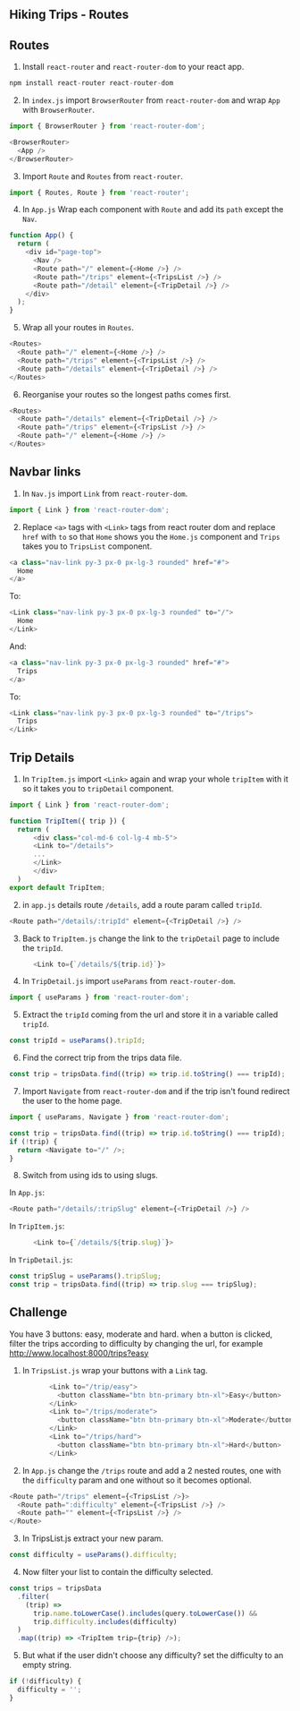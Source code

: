 ## Hiking Trips - Routes

## Routes

1. Install `react-router` and `react-router-dom` to your react app.

```javascript
npm install react-router react-router-dom
```

2. In `index.js` import `BrowserRouter` from `react-router-dom` and wrap `App` with `BrowserRouter`.

```javascript
import { BrowserRouter } from 'react-router-dom';
```

```javascript
<BrowserRouter>
  <App />
</BrowserRouter>
```

3. Import `Route` and `Routes` from `react-router`.

```javascript
import { Routes, Route } from 'react-router';
```

4. In `App.js` Wrap each component with `Route` and add its `path` except the `Nav`.

```javascript
function App() {
  return (
    <div id="page-top">
      <Nav />
      <Route path="/" element={<Home />} />
      <Route path="/trips" element={<TripsList />} />
      <Route path="/detail" element={<TripDetail />} />
    </div>
  );
}
```

5. Wrap all your routes in `Routes`.

```javascript
<Routes>
  <Route path="/" element={<Home />} />
  <Route path="/trips" element={<TripsList />} />
  <Route path="/details" element={<TripDetail />} />
</Routes>
```

6. Reorganise your routes so the longest paths comes first.

```javascript
<Routes>
  <Route path="/details" element={<TripDetail />} />
  <Route path="/trips" element={<TripsList />} />
  <Route path="/" element={<Home />} />
</Routes>
```

## Navbar links

1. In `Nav.js` import `Link` from `react-router-dom`.

```javascript
import { Link } from 'react-router-dom';
```

2. Replace `<a>` tags with `<Link>` tags from react router dom and replace `href` with `to` so that `Home` shows you the `Home.js` component and `Trips` takes you to `TripsList` component.

```javascript
<a class="nav-link py-3 px-0 px-lg-3 rounded" href="#">
  Home
</a>
```

To:

```javascript
<Link class="nav-link py-3 px-0 px-lg-3 rounded" to="/">
  Home
</Link>
```

And:

```javascript
<a class="nav-link py-3 px-0 px-lg-3 rounded" href="#">
  Trips
</a>
```

To:

```javascript
<Link class="nav-link py-3 px-0 px-lg-3 rounded" to="/trips">
  Trips
</Link>
```

## Trip Details

1. In `TripItem.js` import `<Link>` again and wrap your whole `tripItem` with it so it takes you to `tripDetail` component.

```javascript
import { Link } from 'react-router-dom';

function TripItem({ trip }) {
  return (
      <div class="col-md-6 col-lg-4 mb-5">
      <Link to="/details">
      ...
      </Link>
      </div>
  )
export default TripItem;
```

2. in `app.js` details route `/details`, add a route param called `tripId`.

```javascript
<Route path="/details/:tripId" element={<TripDetail />} />
```

3. Back to `TripItem.js` change the link to the `tripDetail` page to include the `tripId`.

```javascript
      <Link to={`/details/${trip.id}`}>
```

4. In `TripDetail.js` import `useParams` from `react-router-dom`.

```javascript
import { useParams } from 'react-router-dom';
```

5. Extract the `tripId` coming from the url and store it in a variable called `tripId`.

```javascript
const tripId = useParams().tripId;
```

6. Find the correct trip from the trips data file.

```javascript
const trip = tripsData.find((trip) => trip.id.toString() === tripId);
```

7. Import `Navigate` from `react-router-dom` and if the trip isn't found redirect the user to the home page.

```javascript
import { useParams, Navigate } from 'react-router-dom';
```

```javascript
const trip = tripsData.find((trip) => trip.id.toString() === tripId);
if (!trip) {
  return <Navigate to="/" />;
}
```

8. Switch from using ids to using slugs.

In `App.js`:

```javascript
<Route path="/details/:tripSlug" element={<TripDetail />} />
```

In `TripItem.js`:

```javascript
      <Link to={`/details/${trip.slug}`}>
```

In `TripDetail.js`:

```javascript
const tripSlug = useParams().tripSlug;
const trip = tripsData.find((trip) => trip.slug === tripSlug);
```

## Challenge

You have 3 buttons: easy, moderate and hard. when a button is clicked, filter the trips according to difficulty by changing the url, for example http://www.localhost:8000/trips?easy

1. In `TripsList.js` wrap your buttons with a `Link` tag.

```javascript
          <Link to="/trip/easy">
            <button className="btn btn-primary btn-xl">Easy</button>
          </Link>
          <Link to="/trips/moderate">
            <button className="btn btn-primary btn-xl">Moderate</button>
          </Link>
          <Link to="/trips/hard">
            <button className="btn btn-primary btn-xl">Hard</button>
          </Link>
```

2. In `App.js` change the `/trips` route and add a 2 nested routes, one with the `difficulty` param and one without so it becomes optional.

```javascript
<Route path="/trips" element={<TripsList />}>
  <Route path=":difficulty" element={<TripsList />} />
  <Route path="" element={<TripsList />} />
</Route>
```

3. In TripsList.js extract your new param.

```javascript
const difficulty = useParams().difficulty;
```

4. Now filter your list to contain the difficulty selected.

```javascript
const trips = tripsData
  .filter(
    (trip) =>
      trip.name.toLowerCase().includes(query.toLowerCase()) &&
      trip.difficulty.includes(difficulty)
  )
  .map((trip) => <TripItem trip={trip} />);
```

5. But what if the user didn't choose any difficulty? set the difficulty to an empty string.

```javascript
if (!difficulty) {
  difficulty = '';
}
```
